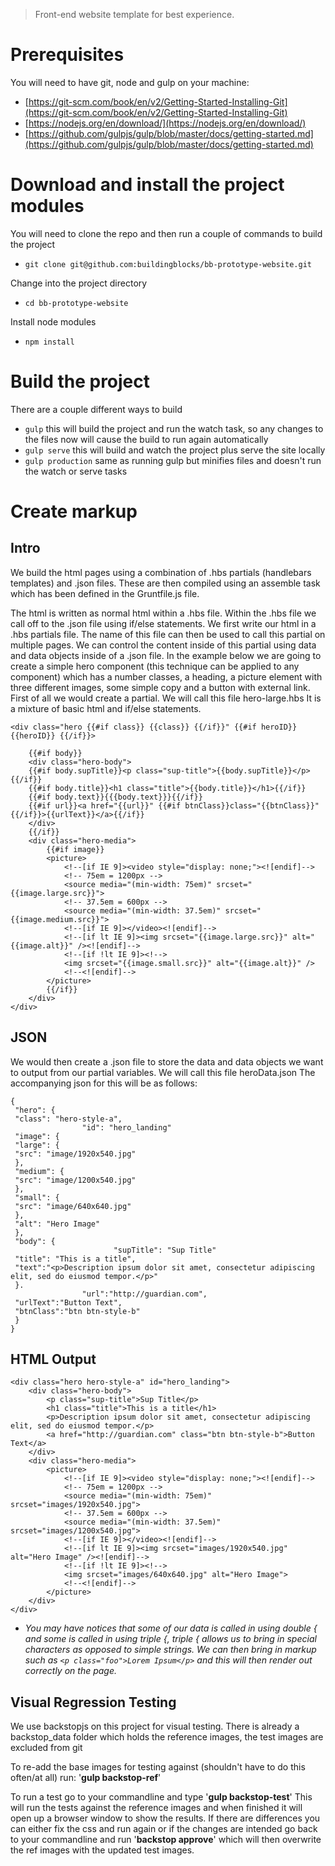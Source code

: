 > Front-end website template for best experience.

Prerequisites
=============

You will need to have git, node and gulp on your machine:

- [https://git-scm.com/book/en/v2/Getting-Started-Installing-Git](https://git-scm.com/book/en/v2/Getting-Started-Installing-Git)
- [https://nodejs.org/en/download/](https://nodejs.org/en/download/)
- [https://github.com/gulpjs/gulp/blob/master/docs/getting-started.md](https://github.com/gulpjs/gulp/blob/master/docs/getting-started.md)

Download and install the project modules
========================================

You will need to clone the repo and then run a couple of commands to build the project

- `git clone git@github.com:buildingblocks/bb-prototype-website.git`

Change into the project directory

- `cd bb-prototype-website`

Install node modules

- `npm install`

Build the project
=================

There are a couple different ways to build

- `gulp` this will build the project and run the watch task, so any changes to the files now will cause the build to run again automatically
- `gulp serve` this will build and watch the project plus serve the site locally
- `gulp production` same as running gulp but minifies files and doesn't run the watch or serve tasks

Create markup
=============

Intro
-----
We build the html pages using a combination of .hbs partials (handlebars templates) and .json files. These are then compiled using an assemble task which has been defined in the Gruntfile.js file.

The html is written as normal html within a .hbs file. Within the .hbs file we call off to the .json file using if/else statements. 
We first write our html in a .hbs partials file. The name of this file can then be used to call this partial on multiple pages. We can control the content inside of this partial using data and data objects inside of a .json file.
In the example below we are going to create a simple hero component (this technique can be applied to any component) which has a number classes, a heading, a picture element with three different images, some simple copy and a button with external link.
First of all we would create a partial. We will call this file hero-large.hbs  It is a mixture of basic html and if/else statements.

    <div class="hero {{#if class}} {{class}} {{/if}}" {{#if heroID}} {{heroID}} {{/if}}>
    
        {{#if body}}
        <div class="hero-body">
        {{#if body.supTitle}}<p class="sup-title">{{body.supTitle}}</p>{{/if}} 
        {{#if body.title}}<h1 class="title">{{body.title}}</h1>{{/if}}	    
        {{#if body.text}}{{{body.text}}}{{/if}}
        {{#if url}}<a href="{{url}}" {{#if btnClass}}class="{{btnClass}}"{{/if}}>{{urlText}}</a>{{/if}} 
        </div>
        {{/if}}
        <div class="hero-media">
            {{#if image}}
            <picture>
                <!--[if IE 9]><video style="display: none;"><![endif]-->
                <!-- 75em = 1200px -->
                <source media="(min-width: 75em)" srcset="{{image.large.src}}">
                <!-- 37.5em = 600px -->
                <source media="(min-width: 37.5em)" srcset="{{image.medium.src}}">
                <!--[if IE 9]></video><![endif]-->
                <!--[if lt IE 9]><img srcset="{{image.large.src}}" alt="{{image.alt}}" /><![endif]-->
                <!--[if !lt IE 9]><!-->
                <img srcset="{{image.small.src}}" alt="{{image.alt}}" />
                <!--<![endif]-->
            </picture>
            {{/if}}
        </div>
    </div>


JSON
----
We would then create a .json file to store the data and data objects we want to output from our partial variables. We will call this file heroData.json 
The accompanying json for this will be as follows:

    {
     "hero": {
     "class": "hero-style-a",
                    "id": "hero_landing"
     "image": {
     "large": {
     "src": "image/1920x540.jpg"
     },
     "medium": {
     "src": "image/1200x540.jpg"
     },
     "small": {
     "src": "image/640x640.jpg"
     },
     "alt": "Hero Image"
     },
     "body": {
                           "supTitle": "Sup Title"
     "title": "This is a title",
     "text":"<p>Description ipsum dolor sit amet, consectetur adipiscing elit, sed do eiusmod tempor.</p>"
     }.
                    "url":"http://guardian.com",
     "urlText":"Button Text",
     "btnClass":"btn btn-style-b"
     }
    }
   

HTML Output
-----------

    <div class="hero hero-style-a" id="hero_landing">
        <div class="hero-body">
            <p class="sup-title">Sup Title</p>
            <h1 class="title">This is a title</h1>
            <p>Description ipsum dolor sit amet, consectetur adipiscing elit, sed do eiusmod tempor.</p>
            <a href="http://guardian.com" class="btn btn-style-b">Button Text</a>
        </div>
        <div class="hero-media">
            <picture>
                <!--[if IE 9]><video style="display: none;"><![endif]-->
                <!-- 75em = 1200px -->
                <source media="(min-width: 75em)" srcset="images/1920x540.jpg">        
                <!-- 37.5em = 600px -->
                <source media="(min-width: 37.5em)" srcset="images/1200x540.jpg">
                <!--[if IE 9]></video><![endif]-->
                <!--[if lt IE 9]><img srcset="images/1920x540.jpg" alt="Hero Image" /><![endif]-->
                <!--[if !lt IE 9]><!-->
                <img srcset="images/640x640.jpg" alt="Hero Image">
                <!--<![endif]-->
            </picture>
        </div>
    </div>

* *You may have notices that some of our data is called in using double { and some is called in using triple {, triple { allows us to bring in special characters as opposed to simple strings. We can then bring in markup such as `<p class="foo">Lorem Ipsum</p>` and this will then render out correctly on the page.*


Visual Regression Testing
-------
We use backstopjs on this project for visual testing.
There is already a backstop_data folder which holds the reference images, the test images are excluded from git

To re-add the base images for testing against (shouldn't have to do this often/at all) run:
'**gulp backstop-ref**'

To run a test go to your commandline and type '**gulp backstop-test**'
This will run the tests against the reference images and when finished it will open up a browser window to show the results. If there are differences you can either fix the css and run again or if the changes are intended go back to your commandline and run '**backstop approve**' which will then overwrite the ref images with the updated test images.

